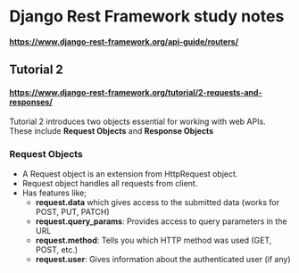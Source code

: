 # Django Rest Framework study notes
#### https://www.django-rest-framework.org/api-guide/routers/

## Tutorial 2
#### https://www.django-rest-framework.org/tutorial/2-requests-and-responses/

Tutorial 2 introduces two objects essential for working with web APIs. These include **Request Objects** and **Response Objects**

### Request Objects
- A Request object is an extension from HttpRequest object.
- Request object handles all requests from client. 
- Has features like;
  - **request.data** which gives access to the submitted data (works for POST, PUT, PATCH)
  - **request.query_params**: Provides access to query parameters in the URL
  - **request.method**: Tells you which HTTP method was used (GET, POST, etc.)
  - **request.user**: Gives information about the authenticated user (if any)